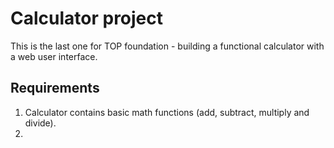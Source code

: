 # Calculator project
This is the last one for TOP foundation - building a functional calculator with a web user interface.

## Requirements
1. Calculator contains basic math functions (add, subtract, multiply and divide).
2. 
